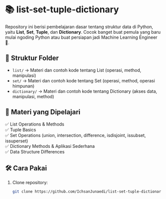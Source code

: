 # 📚 list-set-tuple-dictionary

Repository ini berisi pembelajaran dasar tentang struktur data di Python, yaitu **List**, **Set**, **Tuple**, dan **Dictionary**. Cocok banget buat pemula yang baru mulai ngoding Python atau buat persiapan jadi Machine Learning Engineer 🚀.

## 📂 Struktur Folder

- `list/` → Materi dan contoh kode tentang List (operasi, method, manipulasi)
- `set/` → Materi dan contoh kode tentang Set (operasi, method, operasi himpunan)
- `dictionary/` → Materi dan contoh kode tentang Dictionary (akses data, manipulasi, method)

## 📖 Materi yang Dipelajari

✅ List Operations & Methods  
✅ Tuple Basics  
✅ Set Operations (union, intersection, difference, isdisjoint, issubset, issuperset)  
✅ Dictionary Methods & Aplikasi Sederhana  
✅ Data Structure Differences  

## 🛠️ Cara Pakai

1. Clone repository:
   ```bash
   git clone https://github.com/IchsanJunaedi/list-set-tuple-dictionary.git
